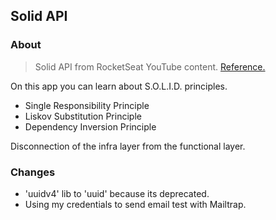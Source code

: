 ## Solid API

### About

> Solid API from RocketSeat YouTube content. [Reference.](https://youtu.be/vAV4Vy4jfkc)

On this app you can learn about S.O.L.I.D. principles.

- Single Responsibility Principle
- Liskov Substitution Principle
- Dependency Inversion Principle

Disconnection of the infra layer from the functional layer.

### Changes

- 'uuidv4' lib to 'uuid' because its deprecated.
- Using my credentials to send email test with Mailtrap.
